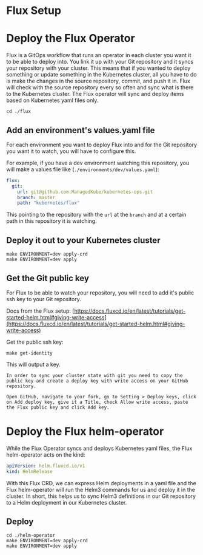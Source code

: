 Flux Setup
============

# Deploy the Flux Operator
Flux is a GitOps workflow that runs an operator in each cluster you want it to be able to deploy into.  You link it up with your Git repository and it syncs your repository with your cluster.  This means that if you wanted to deploy something or update something in the Kubernetes cluster, all you have to do is make the changes in the source repository, commit, and push it in.  Flux will check with the source repository every so often and sync what is there to the Kubernetes cluster.  The Flux operator will sync and deploy items based on Kubernetes yaml files only.

```
cd ./flux
```

## Add an environment's values.yaml file

For each environment you want to deploy Flux into and for the Git repository you want it to watch, you will have to configure this.

For example, if you have a dev environment watching this repository, you will make a values file like (`./environments/dev/values.yaml`):

```yaml
flux:
  git:
    url: git@github.com:ManagedKube/kubernetes-ops.git
    branch: master
    path: "kubernetes/flux"
```

This pointing to the repository with the `url` at the `branch` and at a certain path in this repository it is watching.

## Deploy it out to your Kubernetes cluster

```
make ENVIRONMENT=dev apply-crd
make ENVIRONMENT=dev apply
```

## Get the Git public key
For Flux to be able to watch your repository, you will need to add it's public ssh key to your Git repository.

Docs from the Flux setup: [https://docs.fluxcd.io/en/latest/tutorials/get-started-helm.html#giving-write-access](https://docs.fluxcd.io/en/latest/tutorials/get-started-helm.html#giving-write-access)

Get the public ssh key:

```
make get-identity
```

This will output a key.

```
In order to sync your cluster state with git you need to copy the public key and create a deploy key with write access on your GitHub repository.

Open GitHub, navigate to your fork, go to Setting > Deploy keys, click on Add deploy key, give it a Title, check Allow write access, paste the Flux public key and click Add key.
```

# Deploy the Flux helm-operator
While the Flux Operator syncs and deploys Kubernetes yaml files, the Flux helm-operator acts on the kind:

```yaml
apiVersion: helm.fluxcd.io/v1
kind: HelmRelease
```

With this Flux CRD, we can express Helm deployments in a yaml file and the Flux helm-operator will run the Helm3 commands for us and deploy it in the cluster.  In short, this helps us to sync Helm3 definitions in our Git repository to a Helm deployment in our Kubernetes cluster.

## Deploy

```
cd ./helm-operator
make ENVIRONMENT=dev apply-crd
make ENVIRONMENT=dev apply
```


